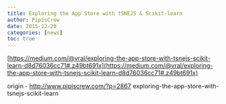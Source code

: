 ```yaml
---
title: Exploring the App Store with tSNEJS & Scikit-learn
author: PipisCrew
date: 2015-12-20
categories: [news]
toc: true
---
```


[https://medium.com/@vral/exploring-the-app-store-with-tsnejs-scikit-learn-d8d76036cc71#.z49bt691x](https://medium.com/@vral/exploring-the-app-store-with-tsnejs-scikit-learn-d8d76036cc71#.z49bt691x)

origin - http://www.pipiscrew.com/?p=2867 exploring-the-app-store-with-tsnejs-scikit-learn